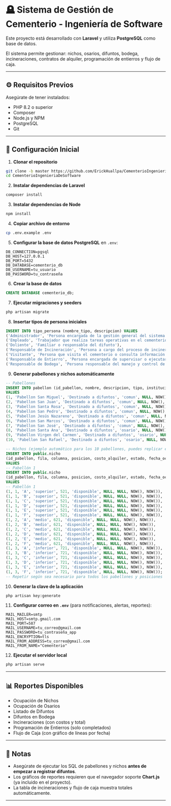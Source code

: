 # 🪦 Sistema de Gestión de Cementerio - Ingeniería de Software

Este proyecto está desarrollado con **Laravel** y utiliza **PostgreSQL** como base de datos.  

El sistema permite gestionar: nichos, osarios, difuntos, bodega, incineraciones, contratos de alquiler, programación de entierros y flujo de caja.

---

## ⚙️ Requisitos Previos

Asegúrate de tener instalados:

- PHP 8.2 o superior  
- Composer  
- Node.js y NPM  
- PostgreSQL  
- Git  

---

## 🧩 Configuración Inicial

1. **Clonar el repositorio**

```bash
git clone -b master https://github.com/ErickHuallpa/CementerioIngenieriaDeSoftware.git
cd CementerioIngenieriaDeSoftware
```

2. **Instalar dependencias de Laravel**

```bash
composer install
```

3. **Instalar dependencias de Node**

```bash
npm install
```

4. **Copiar archivo de entorno**

```bash
cp .env.example .env
```

5. **Configurar la base de datos PostgreSQL** en `.env`:

```
DB_CONNECTION=pgsql
DB_HOST=127.0.0.1
DB_PORT=5432
DB_DATABASE=cementerio_db
DB_USERNAME=tu_usuario
DB_PASSWORD=tu_contraseña
```

6. **Crear la base de datos**

```sql
CREATE DATABASE cementerio_db;
```

7. **Ejecutar migraciones y seeders**

```bash
php artisan migrate
```

8. **Insertar tipos de persona iniciales**

```sql
INSERT INTO tipo_persona (nombre_tipo, descripcion) VALUES
('Administrador', 'Persona encargada de la gestión general del sistema'),
('Empleado', 'Trabajador que realiza tareas operativas en el cementerio'),
('Doliente', 'Familiar o responsable del difunto'),
('Responsable de Incineración', 'Persona a cargo del proceso de incineración'),
('Visitante', 'Persona que visita el cementerio o consulta información'),
('Responsable de Entierro', 'Persona encargada de supervisar o ejecutar entierros'),
('Responsable de Bodega', 'Persona responsable del manejo y control de la bodega');
```

9. **Generar pabellones y nichos automáticamente**

```sql
-- Pabellones
INSERT INTO pabellon (id_pabellon, nombre, descripcion, tipo, institucion, created_at, updated_at)
VALUES
(1, 'Pabellon San Miguel', 'Destinado a difuntos', 'comun', NULL, NOW(), NOW()),
(2, 'Pabellon San Juan', 'Destinado a difuntos', 'comun', NULL, NOW(), NOW()),
(3, 'Pabellon Santa Rosa', 'Destinado a difuntos', 'comun', NULL, NOW(), NOW()),
(4, 'Pabellon San Pedro', 'Destinado a difuntos', 'comun', NULL, NOW(), NOW()),
(5, 'Pabellon Jesús Nazareno', 'Destinado a difuntos', 'comun', NULL, NOW(), NOW()),
(6, 'Pabellon San Marcos', 'Destinado a difuntos', 'comun', NULL, NOW(), NOW()),
(7, 'Pabellon San José', 'Destinado a difuntos', 'comun', NULL, NOW(), NOW()),
(8, 'Pabellon Santa Ana', 'Destinado a difuntos', 'osario', NULL, NOW(), NOW()),
(9, 'Pabellon Virgen del Carmen', 'Destinado a difuntos', 'osario', NULL, NOW(), NOW()),
(10, 'Pabellon San Rafael', 'Destinado a difuntos', 'osario', NULL, NOW(), NOW());

-- Nichos (ejemplo automático para los 10 pabellones, puedes replicar el patrón)
INSERT INTO public.nicho
(id_pabellon, fila, columna, posicion, costo_alquiler, estado, fecha_ocupacion, fecha_vencimiento, created_at, updated_at)
VALUES
-- Pabellón 1
INSERT INTO public.nicho
(id_pabellon, fila, columna, posicion, costo_alquiler, estado, fecha_ocupacion, fecha_vencimiento, created_at, updated_at)
VALUES
-- Pabellón 1
(1, 1, 'A', 'superior', 521, 'disponible', NULL, NULL, NOW(), NOW()),
(1, 1, 'B', 'superior', 521, 'disponible', NULL, NULL, NOW(), NOW()),
(1, 1, 'C', 'superior', 521, 'disponible', NULL, NULL, NOW(), NOW()),
(1, 1, 'D', 'superior', 521, 'disponible', NULL, NULL, NOW(), NOW()),
(1, 1, 'E', 'superior', 521, 'disponible', NULL, NULL, NOW(), NOW()),
(1, 1, 'F', 'superior', 521, 'disponible', NULL, NULL, NOW(), NOW()),
(1, 2, 'A', 'medio', 621, 'disponible', NULL, NULL, NOW(), NOW()),
(1, 2, 'B', 'medio', 621, 'disponible', NULL, NULL, NOW(), NOW()),
(1, 2, 'C', 'medio', 621, 'disponible', NULL, NULL, NOW(), NOW()),
(1, 2, 'D', 'medio', 621, 'disponible', NULL, NULL, NOW(), NOW()),
(1, 2, 'E', 'medio', 621, 'disponible', NULL, NULL, NOW(), NOW()),
(1, 2, 'F', 'medio', 621, 'disponible', NULL, NULL, NOW(), NOW()),
(1, 3, 'A', 'inferior', 721, 'disponible', NULL, NULL, NOW(), NOW()),
(1, 3, 'B', 'inferior', 721, 'disponible', NULL, NULL, NOW(), NOW()),
(1, 3, 'C', 'inferior', 721, 'disponible', NULL, NULL, NOW(), NOW()),
(1, 3, 'D', 'inferior', 721, 'disponible', NULL, NULL, NOW(), NOW()),
(1, 3, 'E', 'inferior', 721, 'disponible', NULL, NULL, NOW(), NOW()),
(1, 3, 'F', 'inferior', 721, 'disponible', NULL, NULL, NOW(), NOW());
-- Repetir según sea necesario para todos los pabellones y posiciones
```

10. **Generar la clave de la aplicación**

```bash
php artisan key:generate
```

11. **Configurar correo en `.env`** (para notificaciones, alertas, reportes):

```
MAIL_MAILER=smtp
MAIL_HOST=smtp.gmail.com
MAIL_PORT=587
MAIL_USERNAME=tu_correo@gmail.com
MAIL_PASSWORD=tu_contraseña_app
MAIL_ENCRYPTION=tls
MAIL_FROM_ADDRESS=tu_correo@gmail.com
MAIL_FROM_NAME="Cementerio"
```

12. **Ejecutar el servidor local**

```bash
php artisan serve
```

---

## 📊 Reportes Disponibles

- Ocupación de Nichos  
- Ocupación de Osarios  
- Listado de Difuntos  
- Difuntos en Bodega  
- Incineraciones (con costos y total)  
- Programación de Entierros (solo completados)  
- Flujo de Caja (con gráfico de líneas por fecha)  

---

## 📝 Notas

- Asegúrate de ejecutar los SQL de pabellones y nichos **antes de empezar a registrar difuntos**.  
- Los gráficos de reportes requieren que el navegador soporte **Chart.js** (ya incluido en el proyecto).  
- La tabla de incineraciones y flujo de caja muestra totales automáticamente.  

---
